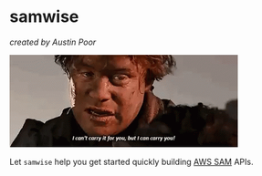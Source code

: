 # samwise

_created by Austin Poor_

![A GIF of Samwise Gamgee from LoTR](./etc/gamgee.gif)

Let `samwise` help you get started quickly building [AWS SAM](https://aws.amazon.com/serverless/sam) APIs.



